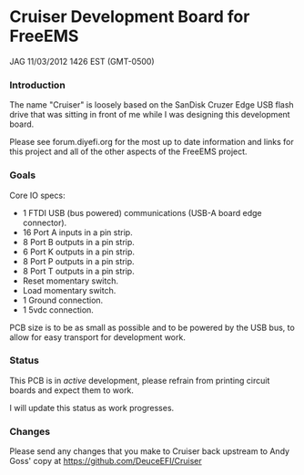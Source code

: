 # Cruiser Development Board for FreeEMS

JAG 11/03/2012 1426 EST (GMT-0500)

### Introduction

The name "Cruiser" is loosely based on the SanDisk Cruzer Edge USB flash drive that was sitting in front of me while I was designing this development board.

Please see forum.diyefi.org for the most up to date information and links for this project and all of the other aspects of the FreeEMS project.

### Goals

Core IO specs:

 * 1 FTDI USB (bus powered) communications (USB-A board edge connector).
 * 16 Port A inputs in a pin strip.
 *  8 Port B outputs in a pin strip.
 *  6 Port K outputs in a pin strip.
 *  8 Port P outputs in a pin strip.
 *  8 Port T outputs in a pin strip.
 * Reset momentary switch.
 * Load momentary switch.
 * 1 Ground connection.
 * 1 5vdc connection.

PCB size is to be as small as possible and to be powered by the USB bus, to allow for easy transport for development work.

 
### Status

This PCB is in *active* development, please refrain from printing circuit boards and expect them to work.

I will update this status as work progresses.

### Changes

Please send any changes that you make to Cruiser back upstream to Andy Goss' copy at https://github.com/DeuceEFI/Cruiser

